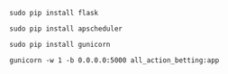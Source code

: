 ```
sudo pip install flask
```
```
sudo pip install apscheduler
```
```
sudo pip install gunicorn
```
```
gunicorn -w 1 -b 0.0.0.0:5000 all_action_betting:app
```
